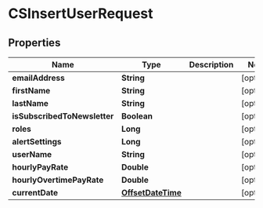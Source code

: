 
# CSInsertUserRequest

## Properties
Name | Type | Description | Notes
------------ | ------------- | ------------- | -------------
**emailAddress** | **String** |  |  [optional]
**firstName** | **String** |  |  [optional]
**lastName** | **String** |  |  [optional]
**isSubscribedToNewsletter** | **Boolean** |  |  [optional]
**roles** | **Long** |  |  [optional]
**alertSettings** | **Long** |  |  [optional]
**userName** | **String** |  |  [optional]
**hourlyPayRate** | **Double** |  |  [optional]
**hourlyOvertimePayRate** | **Double** |  |  [optional]
**currentDate** | [**OffsetDateTime**](OffsetDateTime.md) |  |  [optional]



